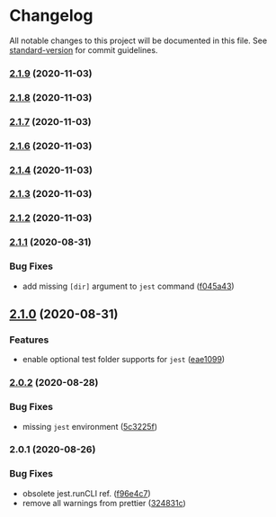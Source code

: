 # Changelog

All notable changes to this project will be documented in this file. See [standard-version](https://github.com/conventional-changelog/standard-version) for commit guidelines.

### [2.1.9](https://github.com/jimzhan/esnext-scripts/compare/v2.1.8...v2.1.9) (2020-11-03)

### [2.1.8](https://github.com/jimzhan/esnext-scripts/compare/v2.1.7...v2.1.8) (2020-11-03)

### [2.1.7](https://github.com/jimzhan/esnext-scripts/compare/v2.1.6...v2.1.7) (2020-11-03)

### [2.1.6](https://github.com/jimzhan/esnext-scripts/compare/v2.1.4...v2.1.6) (2020-11-03)

### [2.1.4](https://github.com/jimzhan/esnext-scripts/compare/v2.1.3...v2.1.4) (2020-11-03)

### [2.1.3](https://github.com/jimzhan/esnext-scripts/compare/v2.1.2...v2.1.3) (2020-11-03)

### [2.1.2](https://github.com/jimzhan/esnext-scripts/compare/v2.1.1...v2.1.2) (2020-11-03)

### [2.1.1](https://github.com/jimzhan/esnext-scripts/compare/v2.1.0...v2.1.1) (2020-08-31)


### Bug Fixes

* add missing `[dir]` argument to `jest` command ([f045a43](https://github.com/jimzhan/esnext-scripts/commit/f045a43e2fa851b72196253ed4293fea3c41f4ee))

## [2.1.0](https://github.com/jimzhan/esnext-scripts/compare/v2.0.2...v2.1.0) (2020-08-31)


### Features

* enable optional test folder supports for `jest` ([eae1099](https://github.com/jimzhan/esnext-scripts/commit/eae1099b2d3d4b76ee678a3331a0dc04d93772b7))

### [2.0.2](https://github.com/jimzhan/esnext-scripts/compare/v2.0.1...v2.0.2) (2020-08-28)


### Bug Fixes

* missing `jest` environment ([5c3225f](https://github.com/jimzhan/esnext-scripts/commit/5c3225ff9870015de77bc80368b52ddd1912d838))

### 2.0.1 (2020-08-26)


### Bug Fixes

* obsolete jest.runCLI ref. ([f96e4c7](https://github.com/jimzhan/esnext-scripts/commit/f96e4c7a10a963b8aa05eeeb8d8004815f55212b))
* remove all warnings from prettier ([324831c](https://github.com/jimzhan/esnext-scripts/commit/324831c0546b486bf64e5a5931413f64badf085e))
